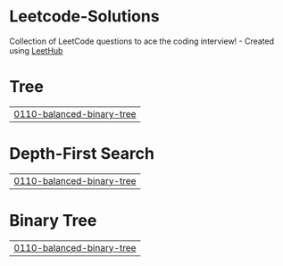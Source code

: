 # Leetcode-Solutions
Collection of LeetCode questions to ace the coding interview! - Created using [LeetHub](https://github.com/QasimWani/LeetHub)


# Tree
|  |
| ------- |
| [0110-balanced-binary-tree](https://github.com/IbrahimLaeeq/Leetcode-Solutions/tree/master/0110-balanced-binary-tree) |
# Depth-First Search
|  |
| ------- |
| [0110-balanced-binary-tree](https://github.com/IbrahimLaeeq/Leetcode-Solutions/tree/master/0110-balanced-binary-tree) |
# Binary Tree
|  |
| ------- |
| [0110-balanced-binary-tree](https://github.com/IbrahimLaeeq/Leetcode-Solutions/tree/master/0110-balanced-binary-tree) |